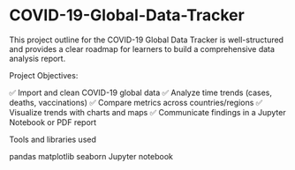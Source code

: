 # COVID-19-Global-Data-Tracker

This project outline for the COVID-19 Global Data Tracker is well-structured and provides a clear roadmap for learners to build a comprehensive data analysis report.

Project Objectives:

✅ Import and clean COVID-19 global data
✅ Analyze time trends (cases, deaths, vaccinations)
✅ Compare metrics across countries/regions
✅ Visualize trends with charts and maps
✅ Communicate findings in a Jupyter Notebook or PDF report

Tools and libraries used

pandas
matplotlib
seaborn
Jupyter notebook
